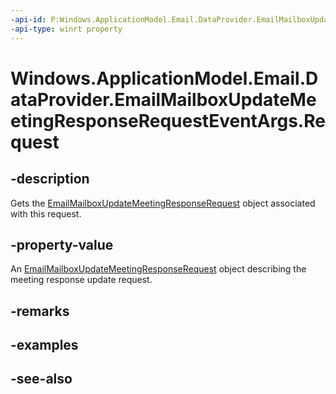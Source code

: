 ----api-id: P:Windows.ApplicationModel.Email.DataProvider.EmailMailboxUpdateMeetingResponseRequestEventArgs.Request
-api-type: winrt property
---<!-- Property syntaxpublic Windows.ApplicationModel.Email.DataProvider.EmailMailboxUpdateMeetingResponseRequest Request { get; }--># Windows.ApplicationModel.Email.DataProvider.EmailMailboxUpdateMeetingResponseRequestEventArgs.Request## -descriptionGets the [EmailMailboxUpdateMeetingResponseRequest](emailmailboxupdatemeetingresponserequest.md) object associated with this request.## -property-valueAn [EmailMailboxUpdateMeetingResponseRequest](emailmailboxupdatemeetingresponserequest.md) object describing the meeting response update request.## -remarks## -examples## -see-also